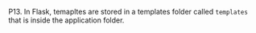 P13. In Flask, temapltes are stored in a templates folder called `templates` that is inside the application folder.
